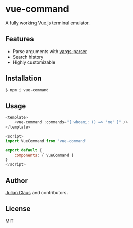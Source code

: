 # vue-command

A fully working Vue.js terminal emulator.

## Features

- Parse arguments with [yargs-parser](https://www.npmjs.com/package/yargs-parser)
- Search history
- Highly customizable

## Installation

```bash
$ npm i vue-command
```

## Usage

```js
<template>
    <vue-command :commands="{ whoami: () => 'me' }" />
</template>

<script>
import VueCommand from 'vue-command'

export default {
    components: { VueCommand }
}
</script>
```

## Author

[Julian Claus](https://www.julian-claus.de) and contributors.

## License

MIT
